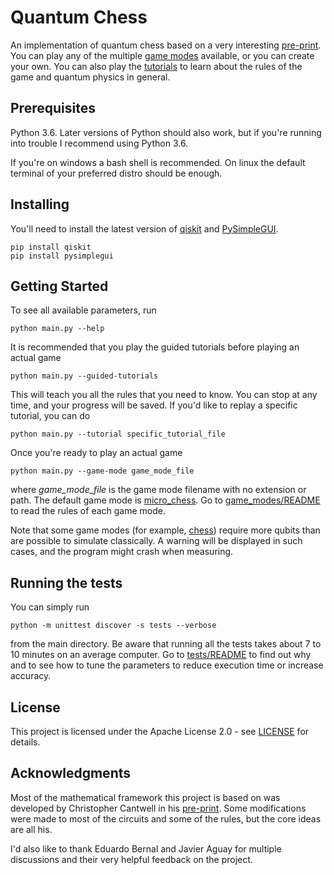 # Quantum Chess

An implementation of quantum chess based on a very interesting [pre-print](https://arxiv.org/abs/1906.05836). You can play any of the multiple [game modes](game_modes/) available, or you can create your own. You can also play the [tutorials](tutorials/) to learn about the rules of the game and quantum physics in general.

## Prerequisites

Python 3.6. Later versions of Python should also work, but if you're running into trouble I recommend using Python 3.6.

If you're on windows a bash shell is recommended. On linux the default terminal of your preferred distro should be enough.

## Installing

You'll need to install the latest version of [qiskit](https://github.com/Qiskit/qiskit-terra) and [PySimpleGUI](https://github.com/PySimpleGUI/PySimpleGUI/).

```
pip install qiskit
pip install pysimplegui
```

## Getting Started

To see all available parameters, run

```
python main.py --help
```

It is recommended that you play the guided tutorials before playing an actual game

```
python main.py --guided-tutorials
```

This will teach you all the rules that you need to know. You can stop at any time, and your progress will be saved. If you'd like to replay a specific tutorial, you can do

```
python main.py --tutorial specific_tutorial_file
```

Once you're ready to play an actual game
```
python main.py --game-mode game_mode_file
```

where _game\_mode\_file_ is the game mode filename with no extension or path. The default game mode is [micro_chess](game_modes/micro_chess.json). Go to [game_modes/README](game_modes/README.md) to read the rules of each game mode.

Note that some game modes (for example, [chess](game_modes/chess.json)) require more qubits than are possible to simulate classically. A warning will be displayed in such cases, and the program might crash when measuring.

## Running the tests

You can simply run
```
python -m unittest discover -s tests --verbose
```

from the main directory. Be aware that running all the tests takes about 7 to 10 minutes on an average computer. Go to [tests/README](tests/README.md) to find out why and to see how to tune the parameters to reduce execution time or increase accuracy.


## License

This project is licensed under the Apache License 2.0 - see [LICENSE](LICENSE.md) for details.

## Acknowledgments

Most of the mathematical framework this project is based on was developed by Christopher Cantwell in his [pre-print](https://arxiv.org/abs/1906.05836). Some modifications were made to most of the circuits and some of the rules, but the core ideas are all his.

I'd also like to thank Eduardo Bernal and Javier Aguay for multiple discussions and their very helpful feedback on the project.
